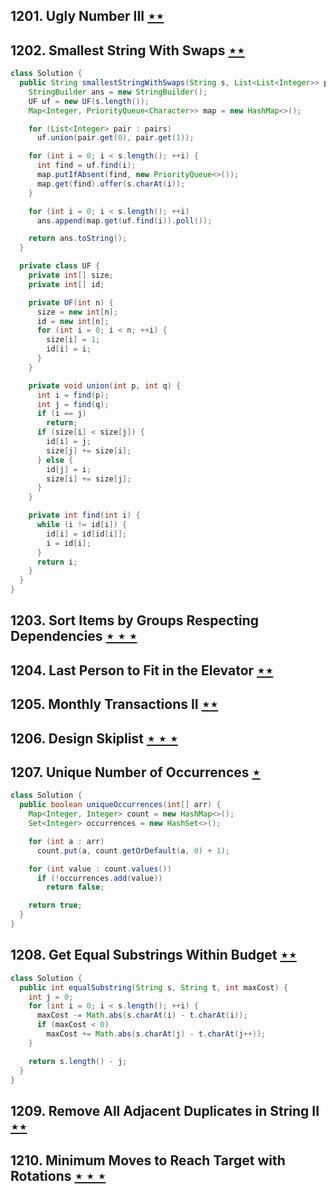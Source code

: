 ## 1201. Ugly Number III [$\star\star$](https://leetcode.com/problems/ugly-number-iii)

## 1202. Smallest String With Swaps [$\star\star$](https://leetcode.com/problems/smallest-string-with-swaps)

```java
class Solution {
  public String smallestStringWithSwaps(String s, List<List<Integer>> pairs) {
    StringBuilder ans = new StringBuilder();
    UF uf = new UF(s.length());
    Map<Integer, PriorityQueue<Character>> map = new HashMap<>();

    for (List<Integer> pair : pairs)
      uf.union(pair.get(0), pair.get(1));

    for (int i = 0; i < s.length(); ++i) {
      int find = uf.find(i);
      map.putIfAbsent(find, new PriorityQueue<>());
      map.get(find).offer(s.charAt(i));
    }

    for (int i = 0; i < s.length(); ++i)
      ans.append(map.get(uf.find(i)).poll());

    return ans.toString();
  }

  private class UF {
    private int[] size;
    private int[] id;

    private UF(int n) {
      size = new int[n];
      id = new int[n];
      for (int i = 0; i < n; ++i) {
        size[i] = 1;
        id[i] = i;
      }
    }

    private void union(int p, int q) {
      int i = find(p);
      int j = find(q);
      if (i == j)
        return;
      if (size[i] < size[j]) {
        id[i] = j;
        size[j] += size[i];
      } else {
        id[j] = i;
        size[i] += size[j];
      }
    }

    private int find(int i) {
      while (i != id[i]) {
        id[i] = id[id[i]];
        i = id[i];
      }
      return i;
    }
  }
}
```

## 1203. Sort Items by Groups Respecting Dependencies [$\star\star\star$](https://leetcode.com/problems/sort-items-by-groups-respecting-dependencies)

## 1204. Last Person to Fit in the Elevator [$\star\star$](https://leetcode.com/problems/last-person-to-fit-in-the-elevator)

## 1205. Monthly Transactions II [$\star\star$](https://leetcode.com/problems/monthly-transactions-ii)

## 1206. Design Skiplist [$\star\star\star$](https://leetcode.com/problems/design-skiplist)

## 1207. Unique Number of Occurrences [$\star$](https://leetcode.com/problems/unique-number-of-occurrences)

```java
class Solution {
  public boolean uniqueOccurrences(int[] arr) {
    Map<Integer, Integer> count = new HashMap<>();
    Set<Integer> occurrences = new HashSet<>();

    for (int a : arr)
      count.put(a, count.getOrDefault(a, 0) + 1);

    for (int value : count.values())
      if (!occurrences.add(value))
        return false;

    return true;
  }
}
```

## 1208. Get Equal Substrings Within Budget [$\star\star$](https://leetcode.com/problems/get-equal-substrings-within-budget)

```java
class Solution {
  public int equalSubstring(String s, String t, int maxCost) {
    int j = 0;
    for (int i = 0; i < s.length(); ++i) {
      maxCost -= Math.abs(s.charAt(i) - t.charAt(i));
      if (maxCost < 0)
        maxCost += Math.abs(s.charAt(j) - t.charAt(j++));
    }

    return s.length() - j;
  }
}
```

## 1209. Remove All Adjacent Duplicates in String II [$\star\star$](https://leetcode.com/problems/remove-all-adjacent-duplicates-in-string-ii)

## 1210. Minimum Moves to Reach Target with Rotations [$\star\star\star$](https://leetcode.com/problems/minimum-moves-to-reach-target-with-rotations)
